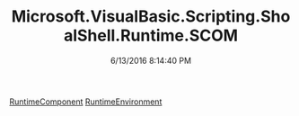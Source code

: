﻿---
title: Microsoft.VisualBasic.Scripting.ShoalShell.Runtime.SCOM
date: 6/13/2016 8:14:40 PM
---

[RuntimeComponent](T-Microsoft.VisualBasic.Scripting.ShoalShell.Runtime.SCOM.RuntimeComponent.html)
[RuntimeEnvironment](T-Microsoft.VisualBasic.Scripting.ShoalShell.Runtime.SCOM.RuntimeEnvironment.html)
